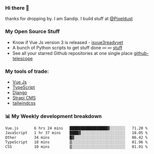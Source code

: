 ### Hi there 👋

thanks for dropping by.
I am Sandip. I build stuff at [@Pixeldust](github.com/pixeldust-in/)

###  **My Open Source Stuff**

 - Know if Vue Js version 3 is released -  [isvue3readyyet](https://github.com/sandiprb/isvue3readyyet)
 - A bunch of Python scripts to get stuff done 💤 💤 [stuff](https://github.com/sandiprb/stuff)
 - See all your starred Github repositories at one single place [github-telescope](https://github.com/sandiprb/github-telescope)



###  **My tools of trade:**
 - [Vue Js](https://github.com/vuejs/vue/)
 - [TypeScript](https://github.com/microsoft/TypeScript)
 - [Django](github.com/django/django)
 - [Strapi CMS](github.com/strapi/strapi)
 - [tailwindcss](https://github.com/tailwindlabs/tailwindcss)


###  📊 **My Weekly development breakdown**
<!--START_SECTION:waka-->

```txt
Vue.js       6 hrs 24 mins   █████████████████▓░░░░░░░   71.20 %
JavaScript   1 hr 37 mins    ████▓░░░░░░░░░░░░░░░░░░░░   18.05 %
Other        34 mins         █▓░░░░░░░░░░░░░░░░░░░░░░░   06.42 %
TypeScript   10 mins         ▒░░░░░░░░░░░░░░░░░░░░░░░░   01.96 %
CSS          10 mins         ▒░░░░░░░░░░░░░░░░░░░░░░░░   01.91 %
```

<!--END_SECTION:waka-->
